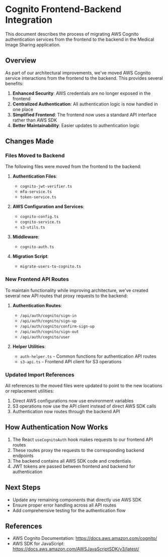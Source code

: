 # Cognito Frontend-Backend Integration

This document describes the process of migrating AWS Cognito authentication services from the frontend to the backend in the Medical Image Sharing application.

## Overview

As part of our architectural improvements, we've moved AWS Cognito service interactions from the frontend to the backend. This provides several benefits:

1. **Enhanced Security**: AWS credentials are no longer exposed in the frontend
2. **Centralized Authentication**: All authentication logic is now handled in one place
3. **Simplified Frontend**: The frontend now uses a standard API interface rather than AWS SDK
4. **Better Maintainability**: Easier updates to authentication logic

## Changes Made

### Files Moved to Backend

The following files were moved from the frontend to the backend:

1. **Authentication Files**:
   - `cognito-jwt-verifier.ts`
   - `mfa-service.ts`
   - `token-service.ts`

2. **AWS Configuration and Services**:
   - `cognito-config.ts`
   - `cognito-service.ts`
   - `s3-utils.ts`

3. **Middleware**:
   - `cognito-auth.ts`

4. **Migration Script**:
   - `migrate-users-to-cognito.ts`

### New Frontend API Routes

To maintain functionality while improving architecture, we've created several new API routes that proxy requests to the backend:

1. **Authentication Routes**:
   - `/api/auth/cognito/sign-in`
   - `/api/auth/cognito/sign-up`
   - `/api/auth/cognito/confirm-sign-up`
   - `/api/auth/cognito/sign-out`
   - `/api/auth/cognito/user`

2. **Helper Utilities**:
   - `auth-helper.ts` - Common functions for authentication API routes
   - `s3-api.ts` - Frontend API client for S3 operations

### Updated Import References

All references to the moved files were updated to point to the new locations or replacement utilities:

1. Direct AWS configurations now use environment variables
2. S3 operations now use the API client instead of direct AWS SDK calls
3. Authentication now routes through the backend API

## How Authentication Now Works

1. The React `useCognitoAuth` hook makes requests to our frontend API routes
2. These routes proxy the requests to the corresponding backend endpoints
3. The backend contains all AWS SDK code and credentials
4. JWT tokens are passed between frontend and backend for authentication

## Next Steps

- Update any remaining components that directly use AWS SDK
- Ensure proper error handling across all API routes
- Add comprehensive testing for the authentication flow

## References

- AWS Cognito Documentation: https://docs.aws.amazon.com/cognito/
- AWS SDK for JavaScript: https://docs.aws.amazon.com/AWSJavaScriptSDK/v3/latest/ 
